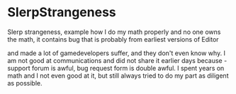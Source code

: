 # SlerpStrangeness
Slerp strangeness, example how I do my math properly and no one owns the math, it contains bug that is probably from earliest versions of Editor

and made a lot of gamedevelopers suffer, and they don't even know why.
I am not good at communications and did not share it earlier days because - support forum is awful, bug request form is double awful.
I spent years on math and I not even good at it, but still always tried to do my part as diligent as possible.
